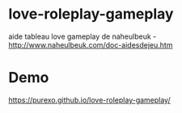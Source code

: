 # love-roleplay-gameplay
aide tableau love gameplay de naheulbeuk - http://www.naheulbeuk.com/doc-aidesdejeu.htm

# Demo
https://purexo.github.io/love-roleplay-gameplay/
